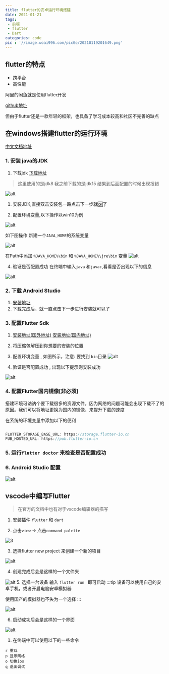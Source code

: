 ```yaml
---
title: flutter的安卓运行环境搭建
date: 2021-01-21
tags:
 - 前端
 - flutter
 - Dart
categories: code
pic : '//image.woai996.com/picGo/20210119201649.png'
---
```


## flutter的特点

- 跨平台
- 高性能

阿里的闲鱼就是使用flutter开发

[github地址](https://github.com/flutter/flutter)

但由于flutter还是一款年轻的框架，也具备了学习成本较高和社区不完善的缺点

## 在windows搭建flutter的运行环境

[中文文档地址](https://flutter.cn/docs/get-started/install/windows)

### 1. 安装 java的JDK
1. 下载jdk [下载地址](https://www.oracle.com/java/technologies/javase/javase-jdk8-downloads.html)
> 这里使用的是jdk8 我之前下载的是jdk15 结果到后面配置的时候出现报错

![alt](//photo.tuituisoft.com/picgo/20210121172259.png)


1. 安装JDK,直接双击安装包一路点击下一步就🆗了

2. 配置环境变量,以下操作以win10为例



![alt](//photo.tuituisoft.com/picgo/20210121173152.png)

如下图操作 新建一个`JAVA_HOME`的系统变量

![alt](//photo.tuituisoft.com/picgo/20210121173641.png)

在Path中添加 `%JAVA_HOME%\bin` 和 `%JAVA_HOME%\jre\bin` 变量
![alt](//photo.tuituisoft.com/picgo/20210121174044.png)

4. 验证是否配置成功
在终端中输入`java` 和`javac`,看看是否出现以下的信息

![alt](//photo.tuituisoft.com/picgo/20210121174256.png)


### 2. 下载 Android Studio
1. [安装地址](https://developer.android.google.cn/studio)
2. 下载完成后，就一直点击下一步进行安装就可以了


### 3. 配置Flutter Sdk
1. [安装地址(国外地址)](https://flutter.dev/docs/development/tools/sdk/releases) [安装地址(国内地址)](https://flutter.cn/docs/development/tools/sdk/releases)

2. 将压缩包解压到你想要的安装的位置
3. 配置环境变量 , 如图所示，注意: 要找到 `bin`目录
![alt](//image.woai996.com/picGo/20210121211626.png)
4. 验证是否配置成功 , 出现以下提示则安装成功

![alt](//image.woai996.com/picGo/20210121212247.png)

### 4. 配置Flutter国内镜像[非必须]

搭建环境可讷讷个要下载很多的资源文件，因为网络的问题可能会出现下载不了的原因。我们可以将地址更换为国内的镜像，来提升下载的速度


在系统的环境变量中添加以下的便利
```Dart

FLUTTER_STORAGE_BASE_URL: https://storage.flutter-io.cn
PUB_HOSTED_URL: https://pub.flutter-io.cn
```

### 5. 运行`flutter doctor` 来检查是否配置成功


### 6. Android Studio 配置

![alt](//image.woai996.com/picGo/20210121223027.png)


## vscode中编写Flutter
> 在官方的文档中也有对于vscode编辑器的描写
1. 安装插件 `flutter` 和 `dart`

2. 点击`view` -> 点击`command palette`

![3](//photo.tuituisoft.com/picgo/20210122102445.png) 

3. 选择flutter new project 来创建一个新的项目

![alt](//photo.tuituisoft.com/picgo/20210122103003.png)

4. 创建完成后会是这样的一个文件夹 

![alt](//photo.tuituisoft.com/picgo/20210122103507.png)
5. 选择一台设备 输入 `flutter run ` 即可启动
:::tip
设备可以使用自己的安卓手机，或者开启电脑安卓模拟器

使用国产的模拟器也不失为一个选择
:::

![alt](//photo.tuituisoft.com/picgo/20210122103906.png)

6. 启动成功后会是这样的一个界面

![alt](//photo.tuituisoft.com/picgo/20210122104614.png)

1. 在终端中可以使用以下的一些命令
```language
r 重载
p 显示网格
o 切换ios
q 退出调试
```
